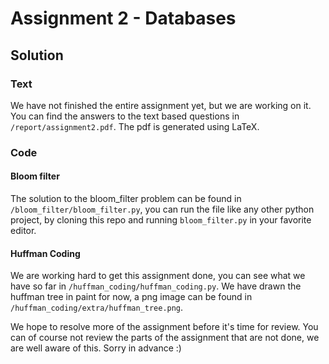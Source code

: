 # Assignment 2 - Databases 

## Solution

### Text
We have not finished the entire assignment yet, but we are working on it. You can find the answers to the text based questions in ```/report/assignment2.pdf```. The pdf is generated using LaTeX. 

### Code
#### Bloom filter
The solution to the bloom_filter problem can be found in ```/bloom_filter/bloom_filter.py```, you can run the file like any other  python project, by cloning this repo and running ```bloom_filter.py``` in your favorite editor. 

#### Huffman Coding
We are working hard to get this assignment done, you can see what we have so far in ```/huffman_coding/huffman_coding.py```. 
We have drawn the huffman tree in paint for now, a png image can be found in ```/huffman_coding/extra/huffman_tree.png```. 


We hope to resolve more of the assignment before it's time for review. You can of course not review the parts of the assignment that are not done, we are well aware of this. Sorry in advance :)
